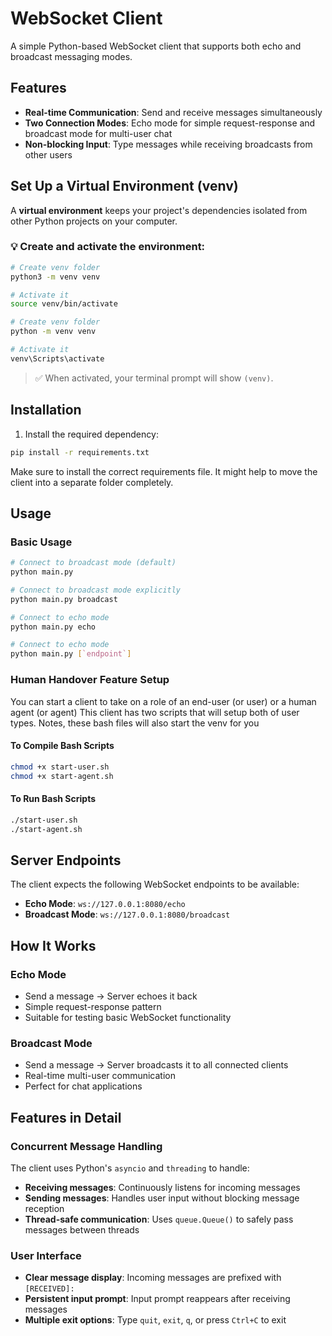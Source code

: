 # WebSocket Client

A simple Python-based WebSocket client that supports both echo and broadcast messaging modes.

## Features

- **Real-time Communication**: Send and receive messages simultaneously
- **Two Connection Modes**: Echo mode for simple request-response and broadcast mode for multi-user chat
- **Non-blocking Input**: Type messages while receiving broadcasts from other users


## Set Up a Virtual Environment (venv)

A **virtual environment** keeps your project's dependencies isolated from other Python projects on your computer.

### 💡 Create and activate the environment:

```bash
# Create venv folder
python3 -m venv venv

# Activate it
source venv/bin/activate
```

```bash
# Create venv folder
python -m venv venv

# Activate it
venv\Scripts\activate
```

> ✅ When activated, your terminal prompt will show `(venv)`.

## Installation

1. Install the required dependency:
```bash
pip install -r requirements.txt
```
Make sure to install the correct requirements file. It might help to move the client into a separate folder completely.

## Usage

### Basic Usage

```bash
# Connect to broadcast mode (default)
python main.py

# Connect to broadcast mode explicitly
python main.py broadcast

# Connect to echo mode
python main.py echo

# Connect to echo mode
python main.py [`endpoint`]
```

### Human Handover Feature Setup
You can start a client to take on a role of an end-user (or user) or a human agent (or agent)
This client has two scripts that will setup both of user types. Notes, these bash files will also
start the venv for you

#### To Compile Bash Scripts
```bash
chmod +x start-user.sh
chmod +x start-agent.sh
```

#### To Run Bash Scripts
```bash
./start-user.sh
./start-agent.sh
```

## Server Endpoints

The client expects the following WebSocket endpoints to be available:

- **Echo Mode**: `ws://127.0.0.1:8080/echo`
- **Broadcast Mode**: `ws://127.0.0.1:8080/broadcast`

## How It Works

### Echo Mode
- Send a message → Server echoes it back
- Simple request-response pattern
- Suitable for testing basic WebSocket functionality

### Broadcast Mode
- Send a message → Server broadcasts it to all connected clients
- Real-time multi-user communication
- Perfect for chat applications

## Features in Detail

### Concurrent Message Handling
The client uses Python's `asyncio` and `threading` to handle:
- **Receiving messages**: Continuously listens for incoming messages
- **Sending messages**: Handles user input without blocking message reception
- **Thread-safe communication**: Uses `queue.Queue()` to safely pass messages between threads

### User Interface
- **Clear message display**: Incoming messages are prefixed with `[RECEIVED]:`
- **Persistent input prompt**: Input prompt reappears after receiving messages
- **Multiple exit options**: Type `quit`, `exit`, `q`, or press `Ctrl+C` to exit